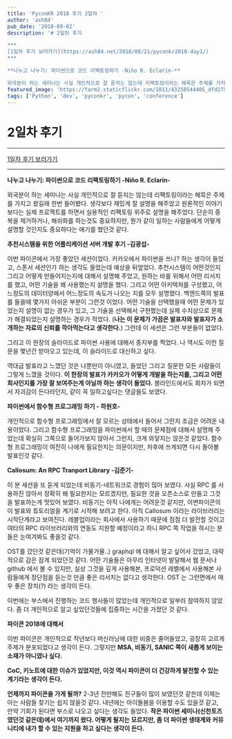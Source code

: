 ```yaml
---
title: 'PyconKR 2018 후기 2일차 '
author: 'ash84'
pub_date: '2018-09-02'
description: '# 2일차 후기

***
[1일차 후기 보러가기](https://ash84.net/2018/08/21/pyconkr2018-day1/)
***

**나누고 나누기: 파이썬으로 코드 리팩토링하기 -Niño R. Eclarin-** 

외국분이 하는 세미나는 사실 개인적으로 잘 듣지는 않는데 리팩토링이라는 해묵은 주제를 가지고 왔길래 한번 들어봤다. 생각보다 재밌게 잘 설명을 해주었고 원론적인 이야기 보다는 실제 프로젝트를 하면서 실용적인 리팩토링 위주로 설명을 해주었다. 단순히 중복을 제거하거나, 해쉬화를 하는것도 중요하지만, 뭔가'
featured_image: 'https://farm2.staticflickr.com/1811/43258544405_dfd2752d6a_b.jpg'
tags: ['Python', 'dev', 'pyconkr', 'pycon', 'conference']
---
```


# 2일차 후기

***
[1일차 후기 보러가기](https://ash84.net/2018/08/21/pyconkr2018-day1/)
***

**나누고 나누기: 파이썬으로 코드 리팩토링하기 -Niño R. Eclarin-** 

외국분이 하는 세미나는 사실 개인적으로 잘 듣지는 않는데 리팩토링이라는 해묵은 주제를 가지고 왔길래 한번 들어봤다. 생각보다 재밌게 잘 설명을 해주었고 원론적인 이야기 보다는 실제 프로젝트를 하면서 실용적인 리팩토링 위주로 설명을 해주었다. 단순히 중복을 제거하거나, 해쉬화를 하는것도 중요하지만, 뭔가 같이 일하는 사람들에게 어떻게 설명할 것인지도 중요하다는 애기를 했던것 같다. 

**추천시스템을 위한 어플리케이션 서버 개발 후기 -김광섭-**

이번 파이콘에서 가장 좋았던 세션이었다. 카카오에서 파이썬을 쓰나? 하는 생각이 들었고, 스폰서 세션인가 하는 생각도 들었는데 예상을 뒤엎었다. 추천시스템이 어떤것인지 그리고 어떻게 만들어지는지에 대해서 설명해 주었고, 원하는 바를 위해서 어떤 리서치를 했고, 어떤 기술을 왜 사용했는지 설명을 했다. 그리고 어떤 아키텍처를 구성했고, 어느정도의 데이터양에서 어느정도의 속도가 나오는 지를 모두 설명했다. 백엔드쪽의 발표를 들을때 몇가지 아쉬운 부분이 그런것 이었다. 어떤 기술을 선택했을때 어떤 문제가 있었는지 설명이 없는 경우가 있고, 그 기술을 선택해서 구현했는데 실제 수치상으로 문제가 해결되었는지 설명하는 경우가 적었다. (**나는 이 문제가 가끔은 발표자와 발표자가 소개하는 자료의 신뢰를 깍아먹는다고 생각한다.**) 그런데 이 세션은 그런 부분들이 없었다. 

그리고 이 한장의 슬라이드로 파이썬 사용에 대해서 종지부를 찍었다. 나 역시도 이런 질문을 몇년간 받아오고 있는데, 이 슬라이드로 대신하고 싶다. 

역대급 발표라고 느꼈던 것은 나뿐만이 아니였고, 들었던 그리고 질문한 모든 사람들이 그렇게 느꼈을 것이다. **이 한장의 발표가 카카오가 어떻게 개발을 하는지를, 그리고 어떤 회사인지를 가장 잘 보여주는게 아닐까 하는 생각이 들었다.** 블라인드에서도 회자가 되면서 자괴감이 든다라던지, 같이 꼭 일하고싶다는 댓글들도 보였다. 

**파이썬에서 함수형 프로그래밍 하기 - 하원호-** 

개인적으로 함수형 프로그래밍에서 잘 모르는 상태에서 들어서 그런지 조금은 어려운 내용이었다. 그리고 함수형 프로그래밍을 파이썬에서 할 때의 문제점에 대해서 설명해 주었는데 확실히 그쪽으로 들어가보지 않아서 그런지, 크게 와닿지는 않은것 같았다. 함수형 프로그래밍이 여전히 나에게 필요한지는 의문이지만, 차후에 쓰게되면 다시 돌아볼 발표인것 같다. 

**Callosum: An RPC Tranport Library -김준기-**

이 분 세션을 또 듣게 되었는데 비동기-네트워크로 경험이 많아 보였다. 사실 RPC 를 사용하진 않아서 정확히 왜 필요한지는 모르겠지만, 필요한 것을 오픈소스로 만들고 그것을 발표하는게 멋있어 보였다. 비동기는 아직 나에게는 어려운것 같지만, 이번파이콘의 이 발표와 튜토리얼을 계기로 시작해 보려고 한다. 아직 Callosum 이라는 라이브러리는 시작단계라고 보여진다. 레블업이라는 회사에서 사용하기 때문에 점점 더 발전할 것이고 여타의 RPC 라이브러리와의 연동도 지원할 예정이라고 하니 RPC 쪽 작업을 하시는 분들은 눈여겨봐도 좋을것 같다. 

OST를 갔던것 같은데(기억이 가물가물..) graphql 에 대해서 알고 싶어서 갔었고, 대략적으로 감은 잠게 되었던것 같다. 어떤 기술들은 아무리 인터넷이 발달해서 웹 문서나 github 에서 볼 수 있지만, 실상 그것을 깊게 사용해본, 프로덕션 레벨에서 사용해본 사람들에게 장단점을 듣는것 만큼 좋은 리서치는 없다고 생각한다. OST 는 그런면에서 매우 좋은 장치(?) 라는 생각이 든다. 

이번에는 부스에서 진행하는 코드 행사들이 많았는데 개인적으로 일부러 참여하지 않았다. 좀 더 개인적으로 알고 싶었던것들에 집중하는 시간을 가졌던 것 같다. 

**파이콘 2018에 대해서** 

이번 파이콘은 개인적으로 작년보다 머신러닝에 대한 비중은 줄어들었고, 굉장히 고르게 주제가 분포되었다고 생각이 든다. 그렇지만 **MSA, 비동기, SANIC 쪽이 새롭게 보이는 소재가 아니였나 싶다.**

**CoC, 키노트에 대한 이슈가 있었지만, 이것 역시 파이콘이 더 건강하게 발전할 수 있는 계기라는 생각이 든다.** 

**언제까지 파이콘을 가게 될까?** 2-3년 전만해도 친구들이 많이 보였던것 같은데 이제는 아는 사람들 찾기는 쉽지 않을것 같다. 내년에는 아이돌봄을 이용할 수도 있을것 같고, 만약 기회가 된다면 부스로 나오고 싶다는 생각도 들었다. **작은 파이썬 세미나(신천토즈였던것 같은데)에서 여기까지 왔다. 어떻게 될지는 모르지만, 좀 더 파이썬 생태계와 커뮤니티에 내가 할 수 있는 지원을 하고 싶다는 생각이 든다.**
